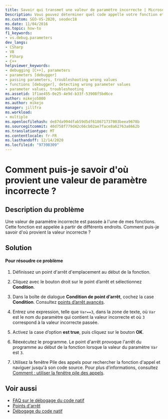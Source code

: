 ```yaml
---
title: Savoir qui transmet une valeur de paramètre incorrecte | Microsoft Docs
Description: Vous pouvez déterminer quel code appelle votre fonction et en passant une valeur de paramètre incorrecte. Apprenez à utiliser un point d’arrêt conditionnel pour effectuer cette opération.
ms.custom: SEO-VS-2020, seodec18
ms.date: 11/04/2016
ms.topic: how-to
f1_keywords:
- vs.debug.parameters
dev_langs:
- CSharp
- VB
- FSharp
- C++
helpviewer_keywords:
- debugging [C++], parameters
- parameters [debugger]
- passing parameters, troubleshooting wrong values
- functions [debugger], detecting wrong parameter values
- parameter values, troubleshooting
ms.assetid: 1f1ae455-0e25-4e9d-b33f-53908f5bd6ce
author: mikejo5000
ms.author: mikejo
manager: jillfra
ms.workload:
- multiple
ms.openlocfilehash: de87da994dfab59d5df618671737003beea9678b
ms.sourcegitcommit: 40d758f779d42c66cb02ae7face8a62763a8662b
ms.translationtype: MT
ms.contentlocale: fr-FR
ms.lasthandoff: 12/14/2020
ms.locfileid: "97398309"
---
```

# <a name="how-can-i-find-out-who-is-passing-a-wrong-parameter-value"></a>Comment puis-je savoir d'où provient une valeur de paramètre incorrecte ?
## <a name="problem-description"></a>Description du problème
 Une valeur de paramètre incorrecte est passée à l'une de mes fonctions. Cette fonction est appelée à partir de différents endroits. Comment puis-je savoir d'où provient la valeur incorrecte ?

## <a name="solution"></a>Solution

#### <a name="to-resolve-this-problem"></a>Pour résoudre ce problème

1. Définissez un point d'arrêt d'emplacement au début de la fonction.

2. Cliquez avec le bouton droit sur le point d’arrêt et sélectionnez **Condition**.

3. Dans la boîte de dialogue **Condition de point d’arrêt**, cochez la case **Condition**. Consultez [points d’arrêt avancés](../debugger/using-breakpoints.md#BKMK_Specify_a_breakpoint_condition_using_a_code_expression).

4. Entrez une expression, telle que `Var==3`, dans la zone de texte, où `Var` est le nom du paramètre qui contient la valeur incorrecte et où `3` correspond à la valeur incorrecte passée.

5. Activez la case d’option **est true**, puis cliquez sur le bouton **OK**.

6. Réexécutez le programme. Le point d'arrêt provoque l'arrêt du programme au début de la fonction lorsque la valeur du paramètre `Var` est `3`.

7. Utilisez la fenêtre Pile des appels pour rechercher la fonction d'appel et naviguer jusqu'à son code source. Pour plus d’informations, consultez [Comment : utiliser la fenêtre pile des appels](../debugger/how-to-use-the-call-stack-window.md).

## <a name="see-also"></a>Voir aussi
- [FAQ sur le débogage du code natif](../debugger/debugging-native-code-faqs.md)
- [Points d'arrêt](/previous-versions/ktf38f66(v=vs.100))
- [Débogage du code natif](../debugger/debugging-native-code.md)